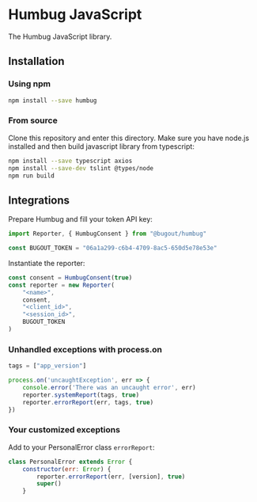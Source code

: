 # Humbug JavaScript

The Humbug JavaScript library.

## Installation

### Using npm

```bash
npm install --save humbug
```

### From source

Clone this repository and enter this directory. Make sure you have node.js installed and then build javascript library from typescript:
```bash
npm install --save typescript axios
npm install --save-dev tslint @types/node
npm run build
```

## Integrations

Prepare Humbug and fill your token API key:
```javascript
import Reporter, { HumbugConsent } from "@bugout/humbug"

const BUGOUT_TOKEN = "06a1a299-c6b4-4709-8ac5-650d5e78e53e"
```

Instantiate the reporter:
```javascript
const consent = HumbugConsent(true)
const reporter = new Reporter(
    "<name>", 
    consent, 
    "<client_id>", 
    "<session_id>", 
    BUGOUT_TOKEN
)
```

### Unhandled exceptions with process.on

```javascript
tags = ["app_version"]

process.on('uncaughtException', err => {
    console.error('There was an uncaught error', err)
    reporter.systemReport(tags, true)
    reporter.errorReport(err, tags, true)
})
```

### Your customized exceptions

Add to your PersonalError class `errorReport`:
```javascript
class PersonalError extends Error {
    constructor(err: Error) {
        reporter.errorReport(err, [version], true)
        super()
    }
```
